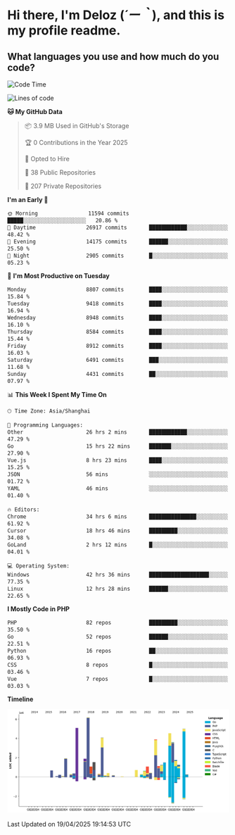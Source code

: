 # **Hi there, I'm Deloz (*´ー｀*), and this is my profile readme.**

## **What languages you use and how much do you code?**

<!--START_SECTION:waka-->
![Code Time](http://img.shields.io/badge/Code%20Time-6%2C180%20hrs%2045%20mins-blue)

![Lines of code](https://img.shields.io/badge/From%20Hello%20World%20I%27ve%20Written-51.6%20million%20lines%20of%20code-blue)

**🐱 My GitHub Data** 

> 📦 3.9 MB Used in GitHub's Storage 
 > 
> 🏆 0 Contributions in the Year 2025
 > 
> 💼 Opted to Hire
 > 
> 📜 38 Public Repositories 
 > 
> 🔑 207 Private Repositories 
 > 
**I'm an Early 🐤** 

```text
🌞 Morning                11594 commits       █████░░░░░░░░░░░░░░░░░░░░   20.86 % 
🌆 Daytime                26917 commits       ████████████░░░░░░░░░░░░░   48.42 % 
🌃 Evening                14175 commits       ██████░░░░░░░░░░░░░░░░░░░   25.50 % 
🌙 Night                  2905 commits        █░░░░░░░░░░░░░░░░░░░░░░░░   05.23 % 
```
📅 **I'm Most Productive on Tuesday** 

```text
Monday                   8807 commits        ████░░░░░░░░░░░░░░░░░░░░░   15.84 % 
Tuesday                  9418 commits        ████░░░░░░░░░░░░░░░░░░░░░   16.94 % 
Wednesday                8948 commits        ████░░░░░░░░░░░░░░░░░░░░░   16.10 % 
Thursday                 8584 commits        ████░░░░░░░░░░░░░░░░░░░░░   15.44 % 
Friday                   8912 commits        ████░░░░░░░░░░░░░░░░░░░░░   16.03 % 
Saturday                 6491 commits        ███░░░░░░░░░░░░░░░░░░░░░░   11.68 % 
Sunday                   4431 commits        ██░░░░░░░░░░░░░░░░░░░░░░░   07.97 % 
```


📊 **This Week I Spent My Time On** 

```text
🕑︎ Time Zone: Asia/Shanghai

💬 Programming Languages: 
Other                    26 hrs 2 mins       ████████████░░░░░░░░░░░░░   47.29 % 
Go                       15 hrs 22 mins      ███████░░░░░░░░░░░░░░░░░░   27.90 % 
Vue.js                   8 hrs 23 mins       ████░░░░░░░░░░░░░░░░░░░░░   15.25 % 
JSON                     56 mins             ░░░░░░░░░░░░░░░░░░░░░░░░░   01.72 % 
YAML                     46 mins             ░░░░░░░░░░░░░░░░░░░░░░░░░   01.40 % 

🔥 Editors: 
Chrome                   34 hrs 6 mins       ███████████████░░░░░░░░░░   61.92 % 
Cursor                   18 hrs 46 mins      █████████░░░░░░░░░░░░░░░░   34.08 % 
GoLand                   2 hrs 12 mins       █░░░░░░░░░░░░░░░░░░░░░░░░   04.01 % 

💻 Operating System: 
Windows                  42 hrs 36 mins      ███████████████████░░░░░░   77.35 % 
Linux                    12 hrs 28 mins      ██████░░░░░░░░░░░░░░░░░░░   22.65 % 
```

**I Mostly Code in PHP** 

```text
PHP                      82 repos            █████████░░░░░░░░░░░░░░░░   35.50 % 
Go                       52 repos            ██████░░░░░░░░░░░░░░░░░░░   22.51 % 
Python                   16 repos            ██░░░░░░░░░░░░░░░░░░░░░░░   06.93 % 
CSS                      8 repos             █░░░░░░░░░░░░░░░░░░░░░░░░   03.46 % 
Vue                      7 repos             █░░░░░░░░░░░░░░░░░░░░░░░░   03.03 % 
```



**Timeline**

![Lines of Code chart](https://raw.githubusercontent.com/deloz/deloz/main/assets/bar_graph.png)


 Last Updated on 19/04/2025 19:14:53 UTC
<!--END_SECTION:waka-->
